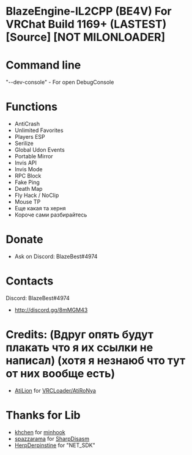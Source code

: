 # BlazeEngine-IL2CPP (BE4V) For VRChat Build 1169+ (LASTEST) [Source] [NOT MILONLOADER]

# Command line
"--dev-console" - For open DebugConsole

# Functions
- AntiCrash
- Unlimited Favorites
- Players ESP
- Serilize
- Global Udon Events
- Portable Mirror
- Invis API
- Invis Mode
- RPC Block
- Fake Ping
- Death Map
- Fly Hack / NoClip
- Mouse TP
- Еще какая та херня
- Короче сами разбирайтесь

# Donate
- Ask on Discord: BlazeBest#4974

# Contacts
Discord: BlazeBest#4974
- http://discord.gg/8mMGM43

# Credits: (Вдруг опять будут плакать что я их ссылки не написал) (хотя я незнаюб что тут от них вообще есть)
- [AtiLion](https://github.com/AtiLion) for [VRCLoader/AtiRoNya](https://github.com/AtiLion/AtiRoNya)

# Thanks for Lib
- [khchen](https://github.com/khchen) for [minhook](https://github.com/khchen/minhook)
- [spazzarama](https://github.com/spazzarama) for [SharpDisasm](https://github.com/spazzarama/SharpDisasm)
- [HerpDerpinstine](https://github.com/HerpDerpinstine) for "NET_SDK"
